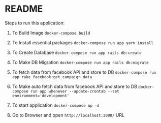 # README

Steps to run this application:

1. To Build Image `docker-compose build`

2. To Install essential packages `docker-compose run app yarn install`

3. To Create Database `docker-compose run app rails db:create`

4. To Make DB Migration `docker-compose run app rails db:migrate`

5. To fetch data from facebook API and store to DB `docker-compose run app rake facebook:get_campaign_data`

6. To Make auto fetch data from facebook API and store to DB `docker-compose run app whenever --update-crontab --set environment='development'`

7. To start application `docker-compose up -d`

8. Go to Browser and open `http://localhost:3000/` URL
